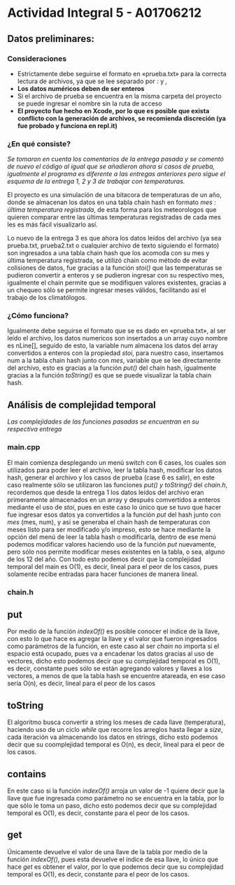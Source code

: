 # Actividad Integral 5 - A01706212
## Datos preliminares:

### Consideraciones

- Estrictamente debe seguirse el formato en «prueba.txt» para la correcta lectura de archivos, ya que se lee separado por _:_ y _,_
- **Los datos numéricos deben de ser enteros**
- Si el archivo de prueba se encuentra en la misma carpeta del proyecto se puede ingresar el nombre sin la ruta de acceso
- **El proyecto fue hecho en Xcode, por lo que es posible que exista conflicto con la generación de archivos, se recomienda discreción (ya fue probado y funciona en repl.it)**

### ¿En qué consiste?

_Se tomaron en cuenta los comentarios de la entrega pasada y se comentó de nuevo el código al igual que se añadieron ahora sí casos de prueba, igualmente el programa es 
diferente a las entregas anteriores pero sigue el esquema de la entrega 1, 2 y 3 de trabajar con temperaturas._

El proyecto es una simulación de una bitacora de temperaturas de un año, donde se almacenan los datos en una tabla chain hash en formato _mes : última temperatura registrada_, 
de esta forma para los meteorologos que quieren comparar entre las últimas temperaturas registradas de cada mes les es más fácil visualizarlo así.

Lo nuevo de la entrega 3 es que ahora los datos leídos del archivo (ya sea prueba.txt, prueba2.txt o cualquier archivo de texto siguiendo el formato) son ingresados a una tabla 
chain hash que los acomoda con su mes y última temperatura registrada, se utilizó chain como método de evitar colisiones de datos, fue gracias a la función _stoi()_ que las 
temperaturas se pudieron convertir a enteros y se pudieron ingresar con su respectivo mes, igualmente el chain permite que se modifiquen valores existentes, gracias a un chequeo 
sólo se permite ingresar meses válidos, facilitando así el trabajo de los climatólogos.

### ¿Cómo funciona?

Igualmente debe seguirse el formato que se es dado en «prueba.txt», al ser leído el archivo, los datos numericos son insertados a un array
cuyo nombre es nLine[], seguido de esto, la variable num almacena los datos del array convertidos a enteros con la propiedad _stoi_, para nuestro caso, insertamos num a la tabla 
chain hash junto con _mes_, variable que se lee directamente del archivo, esto es gracias a la función _put()_ del chain hash, igualmente gracias a la función _toString()_ es 
que se puede visualizar la tabla chain hash.

## Análisis de complejidad temporal

_Las complejidades de las funciones pasadas se encuentran en su respectiva entrega_

### main.cpp
El main comienza desplegando un menú switch con 6 cases, los cuales son utilizados para poder leer el archivo, leer la tabla hash, modificar los datos hash, generar el archivo y 
los casos de prueba (case 6 es salir), en este caso realmente sólo se utilizaron las funciones _put() y toString()_ del _chain.h_, 
recordemos que desde la entrega 1 los datos leídos del archivo eran primeramente almacenados en un array y después comvertidos a enteros mediante el uso 
de _stoi_, pues en este caso lo único que se tuvo que hacer fue ingresar esos datos ya convertidos a la función _put_ del hash junto con _mes_ (mes, num), y así se generaba el 
chain hash de temperaturas con meses listo para ser modificado y/o impreso, esto se hace mediante la opción del menú de leer la tabla hash o modificarla, dentro de ese menú 
podemos modificar valores haciendo uso de la función _put_ nuevamente, pero sólo nos permite modificar meses existentes en la tabla, o sea, alguno de los 12 del año.
Con todo esto podemos decir que la complejidad temporal del main es O(1), es decir, lineal para el peor de los casos, pues solamente recibe entradas para hacer funciones de 
manera lineal.

### chain.h
## put
Por medio de la función _indexOf()_ es posible conocer el índice de la llave, con esto lo que hace es agregar la llave y el valor que fueron ingresados como parámetros de la 
función, en este caso al ser _chain_ no importa si el espacio está ocupado, pues va a encadenar los datos gracias al uso de vectores, dicho esto podemos decir que su complejidad 
temporal es O(1), es decir, constante pues sólo se están agregando valores y llaves a los vectores, a menos de que la tabla hash se encuentre atareada, en ese caso sería O(n), 
es decir, lineal para el peor de los casos

## toString
El algoritmo busca convertir a string los meses de cada llave (temperatura), haciendo uso de un ciclo _while_ que recorre los arreglos hasta llegar a _size_, cada iteración va 
almacenando los datos en strings, dicho esto podemos decir que su coomplejidad temporal es O(n), es decir, lineal para el peor de los casos.

## contains
En este caso si la función _indexOf()_ arroja un valor de -1 quiere decir que la llave que fue ingresada como parámetro no se encuentra en la tabla, por lo que sólo le toma un 
paso, dicho esto podemos decir que su complejidad temporal es O(1), es decir, constante para el peor de los casos.

## get
Únicamente devuelve el valor de una llave de la tabla por medio de la función _indexOf()_, pues esta devuelve el índice de esa llave, lo único que hace _get_ es obtener el 
valor, por lo que podemos decir que su complejidad temporal es O(1), es decir, constante para el peor de los casos.
